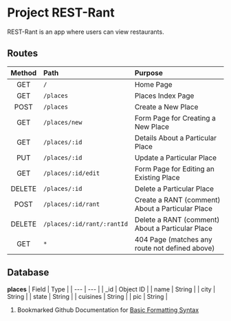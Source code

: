 # Project REST-Rant

REST-Rant is an app where users can view restaurants.

## Routes

| Method | Path | Purpose |
| :---: | :--- | :--- |
| GET | `/` | Home Page |
| GET | `/places` | Places Index Page |
| POST | `/places` | Create a New Place |
| GET | `/places/new` | Form Page for Creating a New Place |
| GET | `/places/:id` | Details About a Particular Place |
| PUT | `/places/:id` | Update a Particular Place |
| GET | `/places/:id/edit` | Form Page for Editing an Existing Place |
| DELETE | `/places/:id` | Delete a Particular Place |
| POST | `/places/:id/rant` | Create a RANT (comment) About a Particular Place |
| DELETE | `/places/:id/rant/:rantId` | Delete a RANT (comment) About a Particular Place |
| GET | `*` | 404 Page (matches any route not defined above) | 

## Database

**places**
| Field | Type |
| --- | --- |
| _id | Object ID |
| name | String |
| city | String |
| state | String |
| cuisines | String |
| pic | String |

1. Bookmarked Github Documentation for [Basic Formatting Syntax](https://docs.github.com/en/github/writing-on-github/getting-started-with-writing-and-formatting-on-github/basic-writing-and-formatting-syntax)